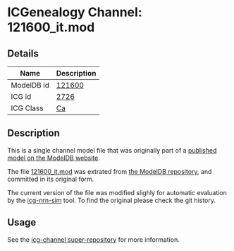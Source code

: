 # ICGenealogy Channel: 121600\_it.mod

## Details

Name | Description
---- | -----------
ModelDB id | [121600](http://senselab.med.yale.edu/ModelDB/ShowModel.cshtml?model=121600)
ICG id | [2726](http://icg.neurotheory.ox.ac.uk/channels/3/2726)
ICG Class | [Ca](http://icg.neurotheory.ox.ac.uk/channels/3)

## Description

This is a single channel model file that was originally part of a [published model on the ModelDB website](http://senselab.med.yale.edu/mModelDB/ShowModel.cshtml?model=121600).


The file [121600\_it.mod](121600_it.mod) was extrated from [the ModelDB repository](http://senselab.med.yale.edu/ModelDB/ShowModel.cshtml?model=121600), and committed in its original form.

The current version of the file was modified slighly for automatic evaluation by the [icg-nrn-sim](https://github.com/icgenealogy/icg-nrn-sim) tool. To find the original please check the git history.


## Usage

See the [icg-channel super-repository](https://github.com/icgenealogy/icg-channels) for more information.
